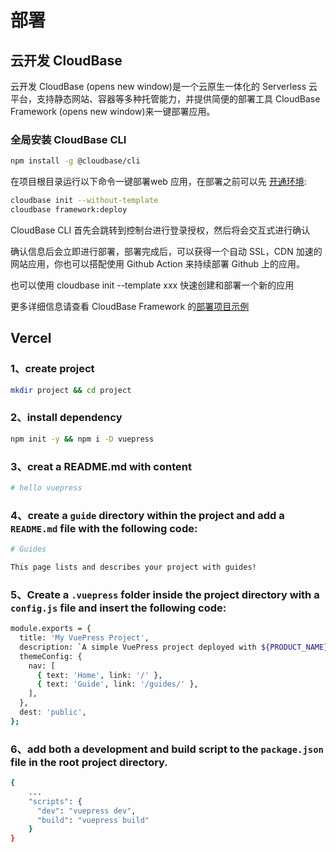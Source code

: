 # 部署
## 云开发 CloudBase
云开发 CloudBase (opens new window)是一个云原生一体化的 Serverless 云平台，支持静态网站、容器等多种托管能力，并提供简便的部署工具 CloudBase Framework (opens new window)来一键部署应用。

### 全局安装 CloudBase CLI
```sh
npm install -g @cloudbase/cli
```
在项目根目录运行以下命令一键部署web 应用，在部署之前可以先 [开通环境](https://console.cloud.tencent.com/tcb/env/index):
```sh
cloudbase init --without-template
cloudbase framework:deploy
```
CloudBase CLI 首先会跳转到控制台进行登录授权，然后将会交互式进行确认

确认信息后会立即进行部署，部署完成后，可以获得一个自动 SSL，CDN 加速的网站应用，你也可以搭配使用 Github Action 来持续部署 Github 上的应用。

也可以使用 cloudbase init --template xxx 快速创建和部署一个新的应用

更多详细信息请查看 CloudBase Framework 的[部署项目示例](https://github.com/Tencent/cloudbase-framework#examples)

## Vercel
### 1、create project
```sh
mkdir project && cd project
```
### 2、install dependency
```sh
npm init -y && npm i -D vuepress
```
### 3、creat a README.md with content
```sh
# hello vuepress
```
### 4、create a `guide` directory within the project and add a `README.md` file with the following code:
```sh
# Guides

This page lists and describes your project with guides!
```
### 5、Create a `.vuepress` folder inside the project directory with a `config.js` file and insert the following code:
```sh
module.exports = {
  title: 'My VuePress Project',
  description: `A simple VuePress project deployed with ${PRODUCT_NAME}.`,
  themeConfig: {
    nav: [
      { text: 'Home', link: '/' },
      { text: 'Guide', link: '/guides/' },
    ],
  },
  dest: 'public',
};
```
### 6、add both a development and build script to the `package.json` file in the root project directory.
```sh
{
    ...
    "scripts": {
      "dev": "vuepress dev",
      "build": "vuepress build"
    }
}
```